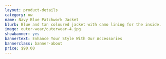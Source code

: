 ```yaml
---
layout: product-details
category: ow
name: Navy Blue Patchwork Jacket
blurb: Blue and tan coloured jacket with camo lining for the inside.
image: outer-wear/outerwear-4.jpg
showbanner: yes
bannertext: Enhance Your Style With Our Accessories
bannerclass: banner-about
price: $90.00
---
```



